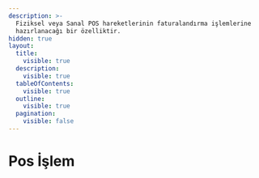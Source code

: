 ```yaml
---
description: >-
  Fiziksel veya Sanal POS hareketlerinin faturalandırma işlemlerine
  hazırlanacağı bir özelliktir.
hidden: true
layout:
  title:
    visible: true
  description:
    visible: true
  tableOfContents:
    visible: true
  outline:
    visible: true
  pagination:
    visible: false
---
```


# Pos İşlem

